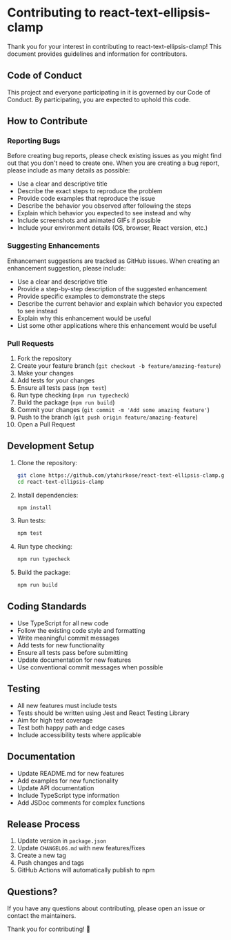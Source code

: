 # Contributing to react-text-ellipsis-clamp

Thank you for your interest in contributing to react-text-ellipsis-clamp! This document provides guidelines and information for contributors.

## Code of Conduct

This project and everyone participating in it is governed by our Code of Conduct. By participating, you are expected to uphold this code.

## How to Contribute

### Reporting Bugs

Before creating bug reports, please check existing issues as you might find out that you don't need to create one. When you are creating a bug report, please include as many details as possible:

- Use a clear and descriptive title
- Describe the exact steps to reproduce the problem
- Provide code examples that reproduce the issue
- Describe the behavior you observed after following the steps
- Explain which behavior you expected to see instead and why
- Include screenshots and animated GIFs if possible
- Include your environment details (OS, browser, React version, etc.)

### Suggesting Enhancements

Enhancement suggestions are tracked as GitHub issues. When creating an enhancement suggestion, please include:

- Use a clear and descriptive title
- Provide a step-by-step description of the suggested enhancement
- Provide specific examples to demonstrate the steps
- Describe the current behavior and explain which behavior you expected to see instead
- Explain why this enhancement would be useful
- List some other applications where this enhancement would be useful

### Pull Requests

1. Fork the repository
2. Create your feature branch (`git checkout -b feature/amazing-feature`)
3. Make your changes
4. Add tests for your changes
5. Ensure all tests pass (`npm test`)
6. Run type checking (`npm run typecheck`)
7. Build the package (`npm run build`)
8. Commit your changes (`git commit -m 'Add some amazing feature'`)
9. Push to the branch (`git push origin feature/amazing-feature`)
10. Open a Pull Request

## Development Setup

1. Clone the repository:
   ```bash
   git clone https://github.com/ytahirkose/react-text-ellipsis-clamp.git
   cd react-text-ellipsis-clamp
   ```

2. Install dependencies:
   ```bash
   npm install
   ```

3. Run tests:
   ```bash
   npm test
   ```

4. Run type checking:
   ```bash
   npm run typecheck
   ```

5. Build the package:
   ```bash
   npm run build
   ```

## Coding Standards

- Use TypeScript for all new code
- Follow the existing code style and formatting
- Write meaningful commit messages
- Add tests for new functionality
- Ensure all tests pass before submitting
- Update documentation for new features
- Use conventional commit messages when possible

## Testing

- All new features must include tests
- Tests should be written using Jest and React Testing Library
- Aim for high test coverage
- Test both happy path and edge cases
- Include accessibility tests where applicable

## Documentation

- Update README.md for new features
- Add examples for new functionality
- Update API documentation
- Include TypeScript type information
- Add JSDoc comments for complex functions

## Release Process

1. Update version in `package.json`
2. Update `CHANGELOG.md` with new features/fixes
3. Create a new tag
4. Push changes and tags
5. GitHub Actions will automatically publish to npm

## Questions?

If you have any questions about contributing, please open an issue or contact the maintainers.

Thank you for contributing! 🎉
